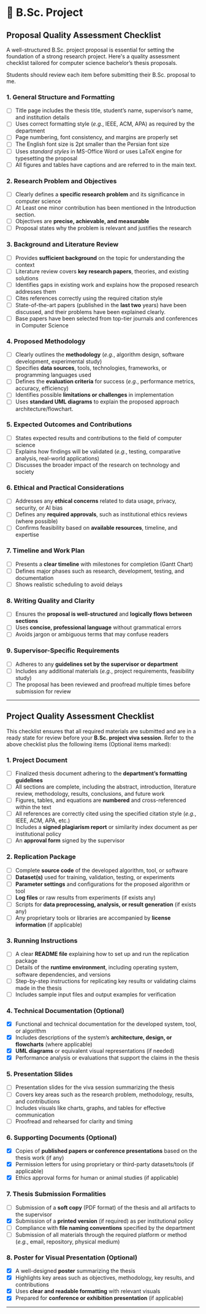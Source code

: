# 📌 B.Sc. Project 


## Proposal Quality Assessment Checklist

A well-structured B.Sc. project proposal is essential for setting the foundation of a strong research project. Here's a quality assessment checklist tailored for computer science bachelor’s thesis proposals.

Students should review each item before submitting their B.Sc. proposal to me.


### **1. General Structure and Formatting**
- [ ] Title page includes the thesis title, student’s name, supervisor’s name, and institution details
- [ ] Uses correct formatting style (_e.g._, IEEE, ACM, APA) as required by the department  
- [ ] Page numbering, font consistency, and margins are properly set 
- [ ] The English font size is 2pt smaller than the Persian font size
- [ ] Uses _standard styles_ in MS-Office Word or uses LaTeX engine for typesetting the proposal
- [ ] All figures and tables have captions and are referred to in the main text.

### **2. Research Problem and Objectives**
- [ ] Clearly defines a **specific research problem** and its significance in computer science
- [ ] At Least one minor contribution has been mentioned in the Introduction section.
- [ ] Objectives are **precise, achievable, and measurable**  
- [ ] Proposal states why the problem is relevant and justifies the research

### **3. Background and Literature Review**
- [ ] Provides **sufficient background** on the topic for understanding the context  
- [ ] Literature review covers **key research papers**, theories, and existing solutions  
- [ ] Identifies gaps in existing work and explains how the proposed research addresses them  
- [ ] Cites references correctly using the required citation style 
- [ ] State-of-the-art papers (published in the **last two** years) have been discussed, and their problems have been explained clearly.
- [ ] Base papers have been selected from top-tier journals and conferences in Computer Science

### **4. Proposed Methodology**
- [ ] Clearly outlines the **methodology** (_e.g._, algorithm design, software development, experimental study)  
- [ ] Specifies **data sources**, tools, technologies, frameworks, or programming languages used  
- [ ] Defines the **evaluation criteria** for success (_e.g._, performance metrics, accuracy, efficiency)  
- [ ] Identifies possible **limitations or challenges** in implementation
- [ ] Uses **standard UML diagrams** to explain the proposed approach architecture/flowchart.

### **5. Expected Outcomes and Contributions**
- [ ] States expected results and contributions to the field of computer science  
- [ ] Explains how findings will be validated (_e.g._, testing, comparative analysis, real-world applications)  
- [ ] Discusses the broader impact of the research on technology and society

### **6. Ethical and Practical Considerations**
- [ ] Addresses any **ethical concerns** related to data usage, privacy, security, or AI bias  
- [ ] Defines any **required approvals**, such as institutional ethics reviews (where possible)
- [ ] Confirms feasibility based on **available resources**, timeline, and expertise

### **7. Timeline and Work Plan**
- [ ] Presents a **clear timeline** with milestones for completion (Gantt Chart)
- [ ] Defines major phases such as research, development, testing, and documentation  
- [ ] Shows realistic scheduling to avoid delays

### **8. Writing Quality and Clarity**
- [ ] Ensures the **proposal is well-structured** and **logically flows between sections**
- [ ] Uses **concise, professional language** without grammatical errors  
- [ ] Avoids jargon or ambiguous terms that may confuse readers  

### **9. Supervisor-Specific Requirements**
- [ ] Adheres to any **guidelines set by the supervisor or department**
- [ ] Includes any additional materials (_e.g._, project requirements, feasibility study)
- [ ] The proposal has been reviewed and proofread multiple times before submission for review

---


## Project Quality Assessment Checklist

This checklist ensures that all required materials are submitted and are in a ready state for review before your **B.Sc. project viva session**. Refer to the above checklist plus the following items (Optional items marked):


### **1. Project Document**
- [ ] Finalized thesis document adhering to the **department’s formatting guidelines**  
- [ ] All sections are complete, including the abstract, introduction, literature review, methodology, results, conclusions, and future work  
- [ ] Figures, tables, and equations are **numbered** and cross-referenced within the text  
- [ ] All references are correctly cited using the specified citation style (_e.g._, IEEE, ACM, APA, etc.)  
- [ ] Includes a **signed plagiarism report** or similarity index document as per institutional policy  
- [ ] An **approval form** signed by the supervisor  

### **2. Replication Package**
- [ ] Complete **source code** of the developed algorithm, tool, or software  
- [ ] **Dataset(s)** used for training, validation, testing, or experiments  
- [ ] **Parameter settings** and configurations for the proposed algorithm or tool  
- [ ] **Log files** or raw results from experiments (if exists any)  
- [ ] Scripts for **data preprocessing, analysis, or result generation**  (if exists any)
- [ ] Any proprietary tools or libraries are accompanied by **license information** (if applicable)  

### **3. Running Instructions**
- [ ] A clear **README file** explaining how to set up and run the replication package  
- [ ] Details of the **runtime environment**, including operating system, software dependencies, and versions  
- [ ] Step-by-step instructions for replicating key results or validating claims made in the thesis  
- [ ] Includes sample input files and output examples for verification  

### **4. Technical Documentation** (Optional)
- [X] Functional and technical documentation for the developed system, tool, or algorithm  
- [X] Includes descriptions of the system’s **architecture, design, or flowcharts** (where applicable)  
- [X] **UML diagrams** or equivalent visual representations (if needed)  
- [X] Performance analysis or evaluations that support the claims in the thesis  

### **5. Presentation Slides**
- [ ] Presentation slides for the viva session summarizing the thesis  
- [ ] Covers key areas such as the research problem, methodology, results, and contributions  
- [ ] Includes visuals like charts, graphs, and tables for effective communication  
- [ ] Proofread and rehearsed for clarity and timing  

### **6. Supporting Documents** (Optional)
- [X] Copies of **published papers or conference presentations** based on the thesis work (if any)  
- [X] Permission letters for using proprietary or third-party datasets/tools (if applicable)  
- [X] Ethics approval forms for human or animal studies (if applicable)  

### **7. Thesis Submission Formalities**
- [ ] Submission of a **soft copy** (PDF format) of the thesis and all artifacts to the supervisor  
- [X] Submission of a **printed version** (if required) as per institutional policy  
- [ ] Compliance with **file naming conventions** specified by the department  
- [ ] Submission of all materials through the required platform or method (_e.g._, email, repository, physical medium)  

### **8. Poster for Visual Presentation** (Optional) 
- [X] A well-designed **poster** summarizing the thesis  
- [X] Highlights key areas such as objectives, methodology, key results, and contributions  
- [X] Uses **clear and readable formatting** with relevant visuals  
- [X] Prepared for **conference or exhibition presentation** (if applicable)  

---